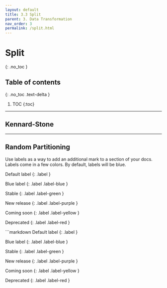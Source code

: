 ```yaml
---
layout: default
title: 3.3 Split
parent: 3. Data Transformation
nav_order: 3
permalink: /split.html
---
```


# Split
{: .no_toc }

## Table of contents
{: .no_toc .text-delta }


1. TOC
{:toc}



---

## Kennard-Stone

---

## Random Partitioning 

 

Use labels as a way to add an additional mark to a section of your docs. Labels come in a few colors. By default, labels will be blue.

<div class="code-example" markdown="1">
Default label
{: .label }

Blue label
{: .label .label-blue }

Stable
{: .label .label-green }

New release
{: .label .label-purple }

Coming soon
{: .label .label-yellow }

Deprecated
{: .label .label-red }
</div>
```markdown
Default label
{: .label }

Blue label
{: .label .label-blue }

Stable
{: .label .label-green }

New release
{: .label .label-purple }

Coming soon
{: .label .label-yellow }

Deprecated
{: .label .label-red }
```